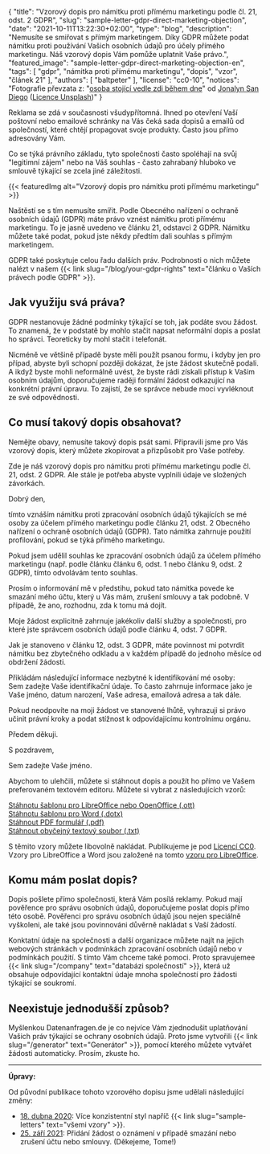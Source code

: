{
    "title": "Vzorový dopis pro námitku proti přímému marketingu podle čl. 21, odst. 2 GDPR",
    "slug": "sample-letter-gdpr-direct-marketing-objection",
    "date": "2021-10-11T13:22:30+02:00",
    "type": "blog",
    "description": "Nemusíte se smiřovat s přímým marketingem. Díky GDPR můžete podat námitku proti používání Vašich osobních údajů pro účely přímého marketingu. Náš vzorový dopis Vám pomůže uplatnit Vaše právo.",
    "featured_image": "sample-letter-gdpr-direct-marketing-objection-en",
    "tags": [ "gdpr", "námitka proti přímému marketingu", "dopis", "vzor", "článek 21" ],
    "authors": [ "baltpeter" ],
    "license": "cc0-10",
    "notices": "Fotografie převzata z: \"[osoba stojící vedle zdi během dne](https://unsplash.com/photos/ZO_tXe8Tinw)\" od [Jonalyn San Diego](https://unsplash.com/@sandiejo) ([Licence Unsplash](https://unsplash.com/license))"
}

Reklama se zdá v současnosti všudypřítomná. Ihned po otevření Vaší poštovní nebo emailové schránky na Vás čeká sada dopisů a emailů od společností, které chtějí propagovat svoje produkty. Často jsou přímo adresovány Vám.

Co se týká právního základu, tyto společnosti často spoléhají na svůj "legitimní zájem" nebo na Váš souhlas - často zahrabaný hluboko ve smlouvě týkající se zcela jiné záležitosti.

{{< featuredImg alt="Vzorový dopis pro námitku proti přímému marketingu" >}}

Naštěstí se s tím nemusíte smířit. Podle Obecného nařízení o ochraně osobních údajů (GDPR) máte právo vznést námitku proti přímému marketingu. To je jasně uvedeno ve článku 21, odstavci 2 GDPR. Námitku můžete také podat, pokud jste někdy předtím dali souhlas s přímým marketingem.

GDPR také poskytuje celou řadu dalších práv. Podrobnosti o nich můžete nalézt v našem {{< link slug="/blog/your-gdpr-rights" text="článku o Vaších právech podle GDPR" >}}.

## Jak využiju svá práva?

GDPR nestanovuje žádné podmínky týkající se toh, jak podáte svou žádost. To znamená, že v podstatě by mohlo stačit napsat neformální dopis a poslat ho správci. Teoreticky by mohl stačit i telefonát.

Nicméně ve většině případě byste měli použít psanou formu, i kdyby jen pro případ, abyste byli schopní později dokázat, že jste žádost skutečně podali. A ikdyž byste mohli neformálně uvést, že byste rádi získali přístup k Vašim osobním údajům, doporučujeme raději formální žádost odkazující na konkrétní právní úpravu. To zajistí, že se správce nebude moci vyvléknout ze své odpovědnosti.

## Co musí takový dopis obsahovat?

Nemějte obavy, nemusíte takový dopis psát sami. Připravili jsme pro Vás vzorový dopis, který můžete zkopírovat a přizpůsobit pro Vaše potřeby.

Zde je náš vzorový dopis pro námitku proti přímému marketingu podle čl. 21, odst. 2 GDPR. Ale stále je potřeba abyste vyplnili údaje ve <span class="blog-letter-fill-in">složených závorkách</span>.

<div class="blog-letter">
<p>Dobrý den,</p>

<p>tímto vznáším námitku proti zpracování osobních údajů týkajících se mé osoby za účelem přímého marketingu podle článku 21, odst. 2 Obecného nařízení o ochraně osobních údajů (GDPR). Tato námitka zahrnuje použití profilování, pokud se týká přímého marketingu.</p>

<p>Pokud jsem udělil souhlas ke zpracování osobních údajů za účelem přímého marketingu (např. podle článku článku 6, odst. 1 nebo článku 9, odst. 2 GDPR), tímto odvolávám tento souhlas.</p>

<p>Prosím o informování mě v předstihu, pokud tato námitka povede ke smazání mého účtu, který u Vás mám, zrušení smlouvy a tak podobně. V případě, že ano, rozhodnu, zda k tomu má dojít.</p>

<p>Moje žádost explicitně zahrnuje jakékoliv další služby a společnosti, pro které jste správcem osobních údajů podle článku 4, odst. 7 GDPR.</p>

<p>Jak je stanoveno v článku 12, odst. 3 GDPR, máte povinnost mi potvrdit námitku bez zbytečného odkladu a v každém případě do jednoho měsíce od obdržení žádosti.</p>

<p>Přikládám následující informace nezbytné k identifikování mé osoby:<br>
<span class="blog-letter-fill-in">Sem zadejte Vaše identifikační údaje. To často zahrnuje informace jako je Vaše jméno, datum narození, Vaše adresa, emailová adresa a tak dále.</span></p>

<p>Pokud neodpovíte na moji žádost ve stanovené lhůtě, vyhrazuji si právo učinit právní kroky a podat stížnost k odpovídajícímu kontrolnímu orgánu.</p>

<p>Předem děkuji.</p>

<p>S pozdravem,</p>

<p><span class="blog-letter-fill-in">Sem zadejte Vaše jméno.</span></p>
</div>

Abychom to ulehčili, můžete si stáhnout dopis a použít ho přímo ve Vašem preferovaném textovém editoru. Můžete si vybrat z následujících vzorů:

<a href="/downloads/vzorovy-dopis-namitka-gdpr-zadostioudaje.org.ott" class="button button-primary" style="margin-bottom: 10px;">Stáhnotu šablonu pro LibreOffice nebo OpenOffice (.ott)</a><br>
<a href="/downloads/vzorovy-dopis-namitka-gdpr-zadostioudaje.org.dotx" class="button button-secondary" style="margin-bottom: 10px;">Stáhnotu šablonu pro Word (.dotx)</a><br>
<a href="/downloads/vzorovy-dopis-namitka-gdpr-zadostioudaje.org.pdf" class="button button-secondary" style="margin-bottom: 10px;">Stáhnout PDF formulář (.pdf)</a><br>
<a href="/downloads/vzorovy-dopis-namitka-gdpr-zadostioudaje.org.txt" class="button button-secondary">Stáhnout obyčejný textový soubor (.txt)</a>

S těmito vzory můžete libovolně nakládat. Publikujeme je pod [Licencí CC0](https://creativecommons.org/publicdomain/zero/1.0/deed.cs). Vzory pro LibreOffice a Word jsou založené na tomto [vzoru pro LibreOffice](https://extensions.libreoffice.org/templates/geschaeftsbrief-din-5008-2011-b-a4-ib).


## Komu mám poslat dopis?

Dopis pošlete přímo společnosti, která Vám posílá reklamy. Pokud mají pověřence pro správu osobních údajů, doporučujeme poslat dopis přímo této osobě. Pověřenci pro správu osobních údajů jsou nejen speciálně vyškoleni, ale také jsou povinnováni důvěrně nakládat s Vaší žádostí.

Konktatní údaje na společnosti a další organizace můžete najít na jejich webových stránkách v podmínkách zpracování osobních údajů nebo v podmínkách použití. S tímto Vám chceme také pomoci. Proto spravujemee {{< link slug="/company" text="databázi společností" >}}, která už obsahuje odpovídající kontaktní údaje mnoha společností pro žádosti týkající se soukromí.


## Neexistuje jednodušší způsob?

Myšlenkou Datenanfragen.de je co nejvíce Vám zjednodušit uplatňování Vašich práv týkající se ochrany osobních údajů. Proto jsme vytvořili {{< link slug="/generator" text="Generátor" >}}, pomocí kterého můžete vytvářet žádosti automaticky. Prosím, zkuste ho.

---

**Úpravy:**

Od původní publikace tohoto vzorového dopisu jsme udělali následující změny:

* [18. dubna 2020](https://github.com/datenanfragen/data/pull/562/commits/6e7499dcb3d5497c6a16607370d26c5961ba237d#diff-3be9975245c2f40e39444ce4ac95f9e9): Více konzistentní styl napříč {{< link slug="sample-letters" text="všemi vzory" >}}.
* [25. září 2021](https://github.com/datenanfragen/data/pull/1335/commits/a346ed73910392a57ee774ba7656ec3c835657f9#diff-1c5520812f65d3fdbe31f1042e855094e47b4e3699de3cff50bbdf49ca6dcb0e): Přidání žádost o oznámení v případě smazání nebo zrušení účtu nebo smlouvy. (Děkejeme, Tome!)

